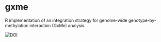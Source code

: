 # gxme
R implementation of an integration strategy for genome-wide genotype-by-methylation interaction (GxMe) analysis


[![DOI](https://zenodo.org/badge/1013912181.svg)](https://doi.org/10.5281/zenodo.15860523)
